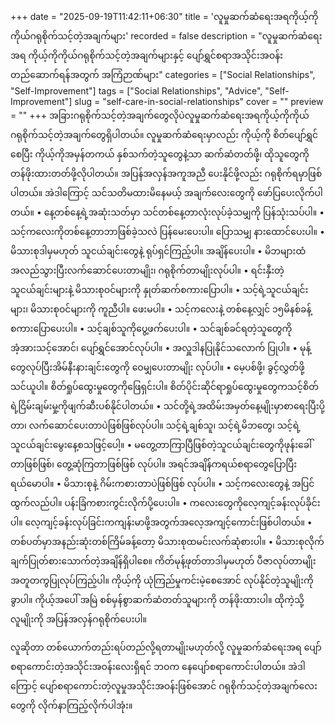 +++
date = "2025-09-19T11:42:11+06:30"
title = 'လူမှုဆက်ဆံရေးအရကိုယ့်ကိုကိုယ်ဂရုစိုက်သင့်တဲ့အချက်များ'
recorded = false
description = "လူမှုဆက်ဆံရေးအရ ကိုယ့်ကိုကိုယ်ဂရုစိုက်သင့်တဲ့အချက်များနှင့် ပျော်ရွှင်စရာအသိုင်းအဝန်းတည်ဆောက်ရန်အတွက် အကြံဉာဏ်များ"
categories = ["Social Relationships", "Self-Improvement"]
tags = ["Social Relationships", "Advice", "Self-Improvement"]
slug = "self-care-in-social-relationships"
cover = ""
preview = ""
+++
အခြားဂရုစိုက်သင့်တဲ့အချက်တွေလိုပဲလူမှုဆက်ဆံရေးအရကိုယ့်ကိုကိုယ်ဂရုစိုက်သင့်တဲ့အချက်တွေရှိပါတယ်။ လူမှုဆက်ဆံရေးမှာလည်း ကိုယ့်ကို စိတ်ပျော်ရွှင်စေပြီး ကိုယ့်ကိုအမှန်တကယ် နှစ်သက်တဲ့သူတွေနဲ့သာ ဆက်ဆံတတ်ဖို့၊ ထိုသူတွေကို တန်ဖိုးထားတတ်ဖို့လိုပါတယ်။ အပြန်အလှန်အကူအညီ ပေးနိုင်ဖို့လည်း ဂရုစိုက်ရမှာဖြစ်ပါတယ်။ အဲဒါကြောင့် သင်သတိမထားမိနေမယ့် အချက်လေးတွေကို ဖော်ပြပေးလိုက်ပါတယ်။
• နေ့တစ်နေ့ရဲ့အဆုံးသတ်မှာ သင်တစ်နေ့တာလုံးလုပ်ခဲ့သမျှကို ပြန်သုံးသပ်ပါ။
• သင့်ကလေးကိုတစ်နေ့တာဘာဖြစ်ခဲ့သလဲ ပြန်မေးပေးပါ။ ပြောသမျှ နားထောင်ပေးပါ။
• မိသားစုဒါမှမဟုတ် သူငယ်ချင်းတွေနဲ့ ရုပ်ရှင်ကြည့်ပါ။ အချိန်ပေးပါ။
• မိဘများထံအလည်သွားပြီးလက်ဆောင်ပေးတာမျိုး၊ ဂရုစိုက်တာမျိုးလုပ်ပါ။
• ရင်းနှီးတဲ့သူငယ်ချင်းများနဲ့ မိသားစုဝင်များကို နှုတ်ဆက်စကားပြောပါ။
• သင့်ရဲ့သူငယ်ချင်းများ၊ မိသားစုဝင်များကို ကူညီပါ။ ဖေးမပါ။
• သင့်ကလေးနဲ့ တစ်နေ့လျှင် ၁၅မိနစ်ခန့်စကားပြောပေးပါ။
• သင့်ချစ်သူကိုပွေ့ဖက်ပေးပါ။
• သင်ချစ်ခင်ရတဲ့သူတွေကိုအံ့အားသင့်အောင်၊ ပျော်ရွှင်အောင်လုပ်ပါ။
• အလှူဒါနပြုနိုင်သလောက် ပြုပါ။
• မုန့်တွေလုပ်ပြီးအိမ်နီးနားချင်းတွေကို ဝေမျှပေးတာမျိုး လုပ်ပါ။
• မေ့ပစ်ဖို့၊ ခွင့်လွှတ်ဖို့သင်ယူပါ။ စိတ်ရှုပ်ထွေးမှုတွေကိုဖြေရှင်းပါ။ စိတ်ပိုင်းဆိုင်ရာရှုပ်ထွေးမှုတွေကသင့်စိတ်ရဲ့ငြိမ်းချမ်းမှု့ကိုဖျက်ဆီးပစ်နိုင်ပါတယ်။
• သင်တို့ရဲ့အထိမ်းအမှတ်နေ့မျိုးမှာစာရေးပြီးပို့တာ၊ လက်ဆောင်ပေးတာပဲဖြစ်ဖြစ်လုပ်ပါ။ သင့်ရဲ့ချစ်သူ၊ သင့်ရဲ့မိဘတွေ၊ သင့်ရဲ့သူငယ်ချင်းမွေးနေ့စသဖြင့်ပေါ့။
• မတွေ့တာကြာပြီဖြစ်တဲ့သူငယ်ချင်းတွေကိုဖုန်းခေါ်တာဖြစ်ဖြစ်၊ တွေ့ဆုံကြတာဖြစ်ဖြစ် လုပ်ပါ။ အရင်အချိန်ကရယ်စရာတွေပြောပြီးရယ်မောပါ။
• မိသားစုနဲ့ ဂိမ်းကစားတာပဲဖြစ်ဖြစ် လုပ်ပါ။
• သင့်ကလေးတွေနဲ့ အပြင်ထွက်လည်ပါ။ ပန်းခြံကစားကွင်းလိုက်ပို့ပေးပါ။
• ကလေးတွေကိုလေ့ကျင့်ခန်းလုပ်ခိုင်းပါ။ လေ့ကျင့်ခန်းလုပ်ခြင်းကကျန်းမာဖို့အတွက်အလေ့အကျင့်ကောင်းဖြစ်ပါတယ်။
• တစ်ပတ်မှာအနည်းဆုံးတစ်ကြိမ်ခန့်တော့ မိသားစုထမင်းလက်ဆုံစားပါ။
• မိသားစုလိုက် ချက်ပြုတ်စားသောက်တဲ့အချိန်ရှိပါစေ။ ကိတ်မုန့်ဖုတ်တာဒါမှမဟုတ် ပီဇာလုပ်တာမျိုးအတူတကွပြုလုပ်ကြည့်ပါ။
ကိုယ့်ကို ယုံကြည်မှုကင်းမဲ့စေအောင် လုပ်နိုင်တဲ့သူမျိုးကို ခွာပါ။ ကိုယ့်အပေါ် အမြဲ စစ်မှန်စွာဆက်ဆံတတ်သူများကို တန်ဖိုးထားပါ။
ထိုကဲ့သို့ လူမျိုးကို အပြန်အလှန်ဂရုစိုက်ပေးပါ။

လူဆိုတာ တစ်ယောက်တည်းရပ်တည်လို့ရတာမျိုးမဟုတ်လို့ လူမှုဆက်ဆံရေးအရ ပျော်စရာကောင်းတဲ့အသိုင်းအဝန်းလေးရှိရင် ဘဝက နေပျော်စရာကောင်းပါတယ်။ အဲဒါကြောင့် ပျော်စရာကောင်းတဲ့လူမှုအသိုင်းအဝန်းဖြစ်အောင် ဂရုစိုက်သင့်တဲ့အချက်လေးတွေကို လိုက်နာကြည့်လိုက်ပါအုံး။
